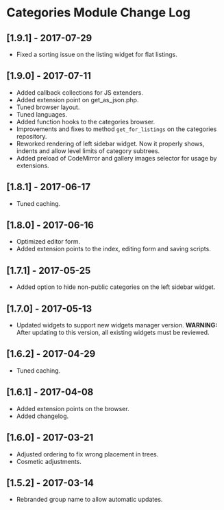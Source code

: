 
# Categories Module Change Log

## [1.9.1] - 2017-07-29

- Fixed a sorting issue on the listing widget for flat listings.

## [1.9.0] - 2017-07-11

- Added callback collections for JS extenders.
- Added extension point on get_as_json.php.
- Tuned browser layout.
- Tuned languages.
- Added function hooks to the categories browser.
- Improvements and fixes to method `get_for_listings` on the categories repository.
- Reworked rendering of left sidebar widget. Now it properly shows, indents and allow level limits of category subtrees.
- Added preload of CodeMirror and gallery images selector for usage by extensions.

## [1.8.1] - 2017-06-17

- Tuned caching.

## [1.8.0] - 2017-06-16

- Optimized editor form.
- Added extension points to the index, editing form and saving scripts.

## [1.7.1] - 2017-05-25

- Added option to hide non-public categories on the left sidebar widget.

## [1.7.0] - 2017-05-13

- Updated widgets to support new widgets manager version.
  **WARNING:** After updating to this version, all existing widgets must be reviewed.

## [1.6.2] - 2017-04-29

- Tuned caching.

## [1.6.1] - 2017-04-08

- Added extension points on the browser.
- Added changelog.

## [1.6.0] - 2017-03-21

- Adjusted ordering to fix wrong placement in trees.
- Cosmetic adjustments.

## [1.5.2] - 2017-03-14

- Rebranded group name to allow automatic updates.
